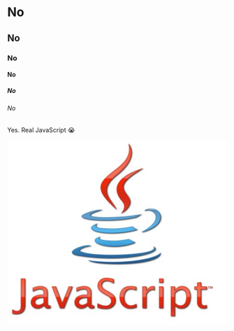 # No
## No
### No
#### No
##### No
###### No

Yes. Real JavaScript :sob:

![Javascript Logo](.img/javascript.png)
